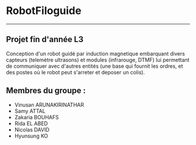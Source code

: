 # RobotFiloguide
***
## Projet fin d'année L3 
Conception d'un robot guidé par induction magnetique embarquant divers capteurs (telemètre ultrasons) et modules (infrarouge, DTMF) lui permettant de communiquer avec d'autres entités (une base qui fournit les ordres, et des postes où le robot peut s'arreter et deposer un colis). 
## Membres du groupe : 
* Vinusan ARUNAKIRINATHAR
* Samy ATTAL
* Zakaria BOUHAFS 
* Rida EL ABED 
* Nicolas DAVID 
* Hyunsung KO